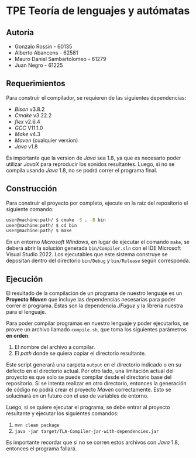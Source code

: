 # TPE Teoría de lenguajes y autómatas

## Autoría
+ Gonzalo Rossin - 60135
+ Alberto Abancens - 62581
+ Mauro Daniel Sambartolomeo - 61279
+ Juan Negro - 61225


## Requerimientos
Para construir el compilador, se requieren de las siguientes dependencias:

- _Bison_ v3.8.2
- _Cmake_ v3.22.2
- _flex_ v2.6.4
- _GCC_ V11.1.0
- _Make_ v4.3
- _Maven_ (cualquier version)
- _Java_ v1.8

Es importante que la version de _Java_ sea 1.8, ya que es necesario poder utilizar _JavaX_ para reproducir
los sonidos resultantes. Luego, si no se compila usando _Java_ 1.8, no se podrá correr el programa
final.

## Construcción

Para construir el proyecto por completo, ejecute en la raíz del repositorio el siguiente comando:

```sh
user@machine:path/ $ cmake -S . -B bin
user@machine:path/ $ cd bin
user@machine:path/ $ make 
```
En un entorno _Microsoft Windows_, en lugar de ejecutar el comando `make`, se deberá abrir la solución generada `bin/Compiler.sln` con el IDE Microsoft Visual Studio 2022. Los ejecutables que este sistema construye se depositan dentro del directorio `bin/Debug` y `bin/Release` según corresponda.

## Ejecución

El resultado de la compilación de un programa de nuestro lenguaje es un **Proyecto _Maven_** que incluye las dependencias
necesarias para poder correr el programa. Estas son la dependencia _JFugue_ y la librería nuestra para el lenguaje. 

Para poder compilar programas en nuestro lenguaje y poder ejecutarlos, se provee un archivo llamado
`compile.sh`, que toma los siguientes parámetros **en orden**:
1. El nombre del archivo a compilar.
2. El _path_ donde se quiera copiar el directorio resultante.

Este script generará una carpeta `output` en el directorio indicado o en su defecto en el directorio actual.
Por otro lado, una limitación actual del proyecto es que solo se puede compilar desde el directorio base del repositorio.
Si se intenta realizar en otro directorio, entonces la generación de código no podrá crear el proyecto _Maven_ correctamente.
Esto se solucinará en un futuro con el uso de variables de entorno. 
   
Luego, si se quiere ejecutar el programa, se debe entrar al proyecto resultante y ejecutar los siguientes comandos:
1. `mvn clean package`
2. `java -jar target/TLA-Compiler-jar-with-dependencies.jar`

Es importante recordar que si no se corren estos archivos con _Java_ 1.8, entonces el programa fallará.



